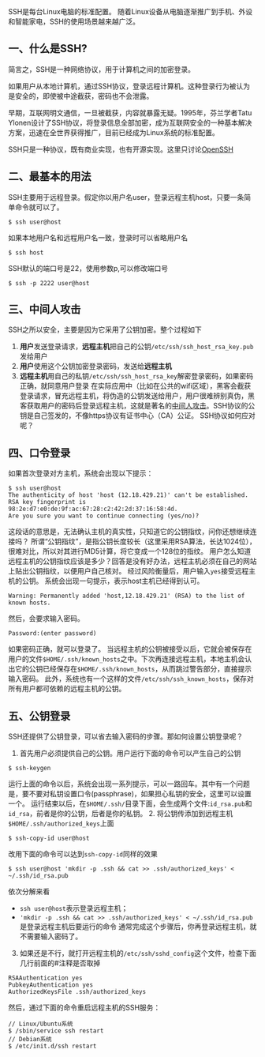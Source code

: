SSH是每台Linux电脑的标准配置。
随着Linux设备从电脑逐渐推广到手机、外设和智能家电，SSH的使用场景越来越广泛。

## 一、什么是SSH?
简言之，SSH是一种网络协议，用于计算机之间的加密登录。

如果用户从本地计算机，通过SSH协议，登录远程计算机。这种登录行为被认为是安全的，即使被中途截获，密码也不会泄露。

早期，互联网明文通信，一旦被截获，内容就暴露无疑。1995年，芬兰学者Tatu Ylonen设计了SSH协议，将登录信息全部加密，成为互联网安全的一种基本解决方案，迅速在全世界获得推广，目前已经成为Linux系统的标准配置。

SSH只是一种协议，既有商业实现，也有开源实现。这里只讨论[OpenSSH](http://www.openssh.com)

## 二、最基本的用法
SSH主要用于远程登录。假定你以用户名user，登录远程主机host，只要一条简单命令就可以了。
```shell
$ ssh user@host
```
如果本地用户名和远程用户名一致，登录时可以省略用户名
```shell
$ ssh host
```
SSH默认的端口号是22，使用参数p,可以修改端口号
```
$ ssh -p 2222 user@host
```
## 三、中间人攻击
SSH之所以安全，主要是因为它采用了公钥加密。整个过程如下
1. **用户**发送登录请求，**远程主机**把自己的公钥`/etc/ssh/ssh_host_rsa_key.pub`发给用户
2. **用户**使用这个公钥加密登录密码，发送给**远程主机**
3. **远程主机**用自己的私钥`/etc/ssh/ssh_host_rsa_key`解密登录密码，如果密码正确，就同意用户登录
在实际应用中（比如在公共的wifi区域），黑客会截获登录请求，冒充远程主机，将伪造的公钥发送给用户，用户很难辨别真伪，黑客获取用户的密码后登录远程主机，这就是著名的[中间人攻击](https://en.wikipedia.org/wiki/Man-in-the-middle_attack)。SSH协议的公钥是自己签发的，不像https协议有证书中心（CA）公证。
SSH协议如何应对呢？

## 四、口令登录
如果首次登录对方主机，系统会出现以下提示：
```
$ ssh user@host
The authenticity of host 'host (12.18.429.21)' can't be established.
RSA key fingerprint is 98:2e:d7:e0:de:9f:ac:67:28:c2:42:2d:37:16:58:4d.
Are you sure you want to continue connecting (yes/no)?
```
这段话的意思是，无法确认主机的真实性，只知道它的公钥指纹，问你还想继续连接吗？
所谓“公钥指纹”，是指公钥长度较长（这里采用RSA算法，长达1024位），很难对比，所以对其进行MD5计算，将它变成一个128位的指纹。
用户怎么知道远程主机的公钥指纹应该是多少？回答是没有好办法，远程主机必须在自己的网站上贴出公钥指纹，以便用户自己核对。
经过风险衡量后，用户输入`yes`接受远程主机的公钥。
系统会出现一句提示，表示host主机已经得到认可。
```
Warning: Permanently added 'host,12.18.429.21' (RSA) to the list of known hosts.
```
然后，会要求输入密码。
```
Password:(enter password)
```
如果密码正确，就可以登录了。
当远程主机的公钥被接受以后，它就会被保存在用户的文件`$HOME/.ssh/known_hosts`之中。下次再连接远程主机，本地主机会认出它的公钥已经保存在`$HOME/.ssh/known_hosts`，从而跳过警告部分，直接提示输入密码。
此外，系统也有一个这样的文件`/etc/ssh/ssh_known_hosts`，保存对所有用户都可依赖的远程主机的公钥。

## 五、公钥登录
SSH还提供了公钥登录，可以省去输入密码的步骤。那如何设置公钥登录呢？
1. 首先用户必须提供自己的公钥。用户运行下面的命令可以产生自己的公钥
```
$ ssh-keygen
```
运行上面的命令以后，系统会出现一系列提示，可以一路回车。其中有一个问题是，要不要对私钥设置口令(passphrase)，如果担心私钥的安全，这里可以设置一个。
运行结束以后，在`$HOME/.ssh/`目录下面，会生成两个文件:`id_rsa.pub`和`id_rsa`，前者是你的公钥，后者是你的私钥。
2. 将公钥传添加到远程主机`$HOME/.ssh/authorized_keys`上面
```
$ ssh-copy-id user@host
```
改用下面的命令可以达到`ssh-copy-id`同样的效果
```
$ ssh user@host 'mkdir -p .ssh && cat >> .ssh/authorized_keys' < ~/.ssh/id_rsa.pub
```
依次分解来看
* `ssh user@host`表示登录远程主机；
* `'mkdir -p .ssh && cat >> .ssh/authorized_keys' < ~/.ssh/id_rsa.pub`是登录远程主机后要运行的命令
通常完成这个步骤后，你再登录远程主机，就不需要输入密码了。
3. 如果还是不行，就打开远程主机的`/etc/ssh/sshd_config`这个文件，检查下面几行前面的#注释是否取掉
```
RSAAuthentication yes
PubkeyAuthentication yes
AuthorizedKeysFile .ssh/authorized_keys
```
然后，通过下面的命令重启远程主机的SSH服务：
```
// Linux/Ubuntu系统
$ /sbin/service ssh restart
// Debian系统
$ /etc/init.d/ssh restart
```
